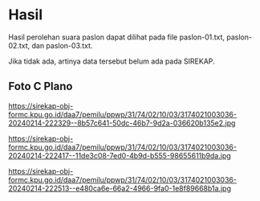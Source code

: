 # Hasil

Hasil perolehan suara paslon dapat dilihat pada file paslon-01.txt, paslon-02.txt, dan paslon-03.txt.

Jika tidak ada, artinya data tersebut belum ada pada SIREKAP.

## Foto C Plano

https://sirekap-obj-formc.kpu.go.id/daa7/pemilu/ppwp/31/74/02/10/03/3174021003036-20240214-222329--8b57c641-50dc-46b7-9d2a-036620b135e2.jpg

https://sirekap-obj-formc.kpu.go.id/daa7/pemilu/ppwp/31/74/02/10/03/3174021003036-20240214-222417--11de3c08-7ed0-4b9d-b555-98655611b9da.jpg

https://sirekap-obj-formc.kpu.go.id/daa7/pemilu/ppwp/31/74/02/10/03/3174021003036-20240214-222513--e480ca6e-66a2-4966-9fa0-1e8f89668b1a.jpg
